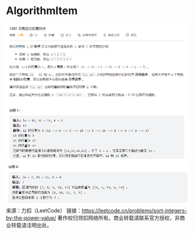 # AlgorithmItem
![img.png](img.png)
![img_1.png](img_1.png)
来源：力扣（LeetCode）
链接：https://leetcode.cn/problems/sort-integers-by-the-power-value/
著作权归领扣网络所有。商业转载请联系官方授权，非商业转载请注明出处。
